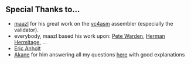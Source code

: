 ## Special Thanks to...

* [maazl](https://github.com/maazl/vc4asm) for his great work on the [vc4asm](https://github.com/maazl/vc4asm) assembler (especially the validator).
* everybody, maazl based his work upon: [Pete Warden](https://github.com/jetpacapp/), [Herman Hermitage](https://github.com/hermanhermitage/videocoreiv-qpu), ...
* [Eric Anholt](http://anholt.livejournal.com/)
* [Akane](https://www.raspberrypi.org/forums/memberlist.php?mode=viewprofile&u=110968) for him answering all my questions [here](https://www.raspberrypi.org/forums/viewtopic.php?f=67&t=169576) with good explanations